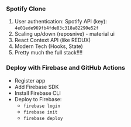 ### Spotify Clone

1. User authentication: Spotify API (key): `4e01ede969fb4fde83c318a82290e52f`
2. Scaling up/down (reposnive) - material ui
3. React Context API (like REDUX)
4. Modern Tech (Hooks, State)
5. Pretty much the full stack!!!!

### Deploy with Firebase and GitHub Actions

- Register app
- Add Firebase SDK
- Install Firebase CLI
- Deploy to Firebase:
  - `firebase login`
  - `firebase init`
  - `firebase deploy`
